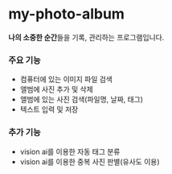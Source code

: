 # my-photo-album
**나의 소중한 순간**들을 기록, 관리하는 프로그램입니다.

### 주요 기능
- 컴퓨터에 있는 이미지 파일 검색
- 앨범에 사진 추가 및 삭제
- 앨범에 있는 사진 검색(파일명, 날짜, 태그)
- 텍스트 입력 및 저장

### 추가 기능
- vision ai를 이용한 자동 태그 분류
- vision ai를 이용한 중복 사진 판별(유사도 이용)
